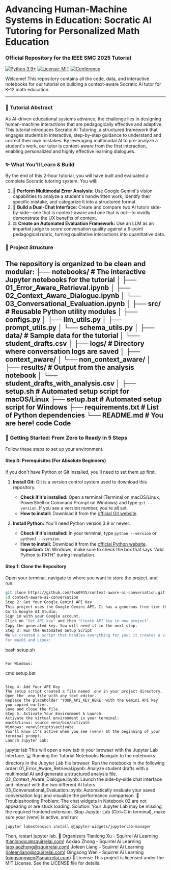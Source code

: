 # Advancing Human-Machine Systems in Education: Socratic AI Tutoring for Personalized Math Education
### Official Repository for the IEEE SMC 2025 Tutorial

[![Python 3.9+](https://img.shields.io/badge/python-3.9+-blue.svg)](https://www.python.org/downloads/)
[![License: MIT](https://img.shields.io/badge/License-MIT-yellow.svg)](https://opensource.org/licenses/MIT)
[![Conference](https://img.shields.io/badge/IEEE%20SMC-2025-blueviolet)](https://ieeesmc2025.org/)

Welcome! This repository contains all the code, data, and interactive notebooks for our tutorial on building a context-aware Socratic AI tutor for K-12 math education.

---

### 📖 Tutorial Abstract

As AI-driven educational systems advance, the challenge lies in designing human-machine interactions that are pedagogically effective and adaptive. This tutorial introduces Socratic AI Tutoring, a structured framework that engages students in interactive, step-by-step guidance to understand and correct their own mistakes. By leveraging multimodal AI to pre-analyze a student's work, our tutor is context-aware from the first interaction, enabling personalized and highly effective learning dialogues.

### ✨ What You'll Learn & Build

By the end of this 2-hour tutorial, you will have built and evaluated a complete Socratic tutoring system. You will:

1.  🧠 **Perform Multimodal Error Analysis:** Use Google Gemini's vision capabilities to analyze a student's handwritten work, identify their specific mistake, and categorize it into a structured format.
2.  💬 **Build a Dual-Chat Interface:** Create and compare two AI tutors side-by-side—one that is context-aware and one that is not—to vividly demonstrate the UX benefits of context.
3.  ⚖️ **Create an Automated Evaluation Framework:** Use an LLM as an impartial judge to score conversation quality against a 6-point pedagogical rubric, turning qualitative interactions into quantitative data.

### 📂 Project Structure

The repository is organized to be clean and modular:
├── notebooks/ # The interactive Jupyter notebooks for the tutorial
│ ├── 01_Error_Aware_Retrieval.ipynb
│ ├── 02_Context_Aware_Dialogue.ipynb
│ └── 03_Conversational_Evaluation.ipynb
│
├── src/ # Reusable Python utility modules
│ ├── configs.py
│ ├── llm_utils.py
│ ├── prompt_utils.py
│ └── schema_utils.py
│
├── data/ # Sample data for the tutorial
│ └── student_drafts.csv
│
├── logs/ # Directory where conversation logs are saved
│ ├── context_aware/
│ └── non_context_aware/
│
├── results/ # Output from the analysis notebook
│ └── student_drafts_with_analysis.csv
│
├── setup.sh # Automated setup script for macOS/Linux
├── setup.bat # Automated setup script for Windows
├── requirements.txt # List of Python dependencies
└── README.md # You are here!
code
Code
---

### 🚀 Getting Started: From Zero to Ready in 5 Steps

Follow these steps to set up your environment.

#### Step 0: Prerequisites (For Absolute Beginners)

If you don't have Python or Git installed, you'll need to set them up first.

1.  **Install Git:** Git is a version control system used to download this repository.
    *   **Check if it's installed:** Open a terminal (Terminal on macOS/Linux, PowerShell or Command Prompt on Windows) and type `git --version`. If you see a version number, you're all set.
    *   **How to install:** Download it from the [official Git website](https://git-scm.com/downloads).

2.  **Install Python:** You'll need Python version 3.9 or newer.
    *   **Check if it's installed:** In your terminal, type `python --version` or `python3 --version`.
    *   **How to install:** Download it from the [official Python website](https://www.python.org/downloads/). **Important:** On Windows, make sure to check the box that says "Add Python to PATH" during installation.

#### Step 1: Clone the Repository

Open your terminal, navigate to where you want to store the project, and run:
```bash
git clone https://github.com/txu0915/context-aware-ai-conversation.git
cd context-aware-ai-conversation
Step 2: Get Your Google Gemini API Key
This project uses the Google Gemini API. It has a generous free tier that is perfect for this tutorial.
Go to Google AI Studio.
Sign in with your Google account.
Click on "Get API key" and then "Create API key in new project".
Copy the generated key. You will need it in the next step.
Step 3: Run the Automated Setup Script
We've created a script that handles everything for you: it creates a virtual environment, installs all required packages, and prepares your configuration file.
For macOS and Linux:
```
bash setup.sh
```

For Windows:
```
cmd
setup.bat
```

Step 4: Add Your API Key
The setup script created a file named .env in your project directory.
Open the .env file with any text editor.
Replace the placeholder 'YOUR_API_KEY_HERE' with the Gemini API key you copied earlier.
Save and close the file.
Step 5: Activate Your Environment & Launch
Activate the virtual environment in your terminal:
macOS/Linux: source venv/bin/activate
Windows: venv\Scripts\activate
You'll know it's active when you see (venv) at the beginning of your terminal prompt.
Launch Jupyter Lab:
```
jupyter lab
This will open a new tab in your browser with the Jupyter Lab interface.
💻 Running the Tutorial Notebooks
Navigate to the notebooks directory in the Jupyter Lab file browser. Run the notebooks in the following order:
01_Error_Aware_Retrieval.ipynb: Analyze student drafts with a multimodal AI and generate a structured analysis file.
02_Context_Aware_Dialogue.ipynb: Launch the side-by-side chat interface and interact with the two different AI tutors.
03_Conversational_Evaluation.ipynb: Automatically evaluate your saved conversation logs and visualize the performance comparison.
🔧 Troubleshooting
Problem: The chat widgets in Notebook 02 are not appearing or are stuck loading.
Solution: Your Jupyter Lab may be missing the required frontend extension. Stop Jupyter Lab (Ctrl+C in terminal), make sure your (venv) is active, and run:
```
jupyter labextension install @jupyter-widgets/jupyterlab-manager
```
Then, restart jupyter lab.
👥 Organizers
Tianlong Xu - Squirrel Ai Learning (tianlongxu@squirrelai.com)
Aoxiao Zhong - Squirrel Ai Learning (aoxiaozhong@squirrelai.com)
Joleen Liang - Squirrel Ai Learning (joleenliang@squirrelai.com)
Qingsong Wen - Squirrel Ai Learning (qingsongwen@squirrelai.com)
📜 License
This project is licensed under the MIT License. See the LICENSE file for details.
